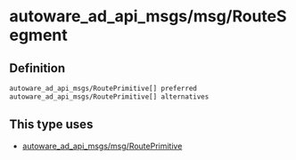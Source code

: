 # autoware_ad_api_msgs/msg/RouteSegment

## Definition

```txt
autoware_ad_api_msgs/RoutePrimitive[] preferred
autoware_ad_api_msgs/RoutePrimitive[] alternatives
```

## This type uses

- [autoware_ad_api_msgs/msg/RoutePrimitive](../../autoware_ad_api_msgs/msg/route_primitive.md)

